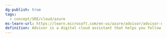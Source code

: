 ```yaml
---
dg-publish: true
tags:
  - concept/SRE/cloud/azure 
ms-learn-url: https://learn.microsoft.com/en-us/azure/advisor/advisor-overview
definition: Advisor is a digital cloud assistant that helps you follow best practices to optimize your Azure deployments.
---
```

